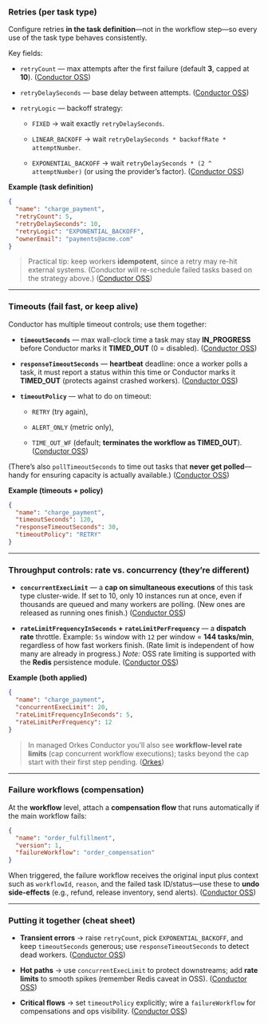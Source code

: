 
### Retries (per task type)

Configure retries **in the task definition**—not in the workflow step—so every use of the task type behaves consistently.

Key fields:

- `retryCount` — max attempts after the first failure (default **3**, capped at **10**). ([Conductor OSS](https://conductor-oss.github.io/conductor/documentation/configuration/taskdef.html?utm_source=chatgpt.com "Task Definition - Conductor Documentation"))
    
- `retryDelaySeconds` — base delay between attempts. ([Conductor OSS](https://conductor-oss.github.io/conductor/documentation/configuration/taskdef.html?utm_source=chatgpt.com "Task Definition - Conductor Documentation"))
    
- `retryLogic` — backoff strategy:
    
    - `FIXED` → wait exactly `retryDelaySeconds`.
        
    - `LINEAR_BACKOFF` → wait `retryDelaySeconds * backoffRate * attemptNumber`.
        
    - `EXPONENTIAL_BACKOFF` → wait `retryDelaySeconds * (2 ^ attemptNumber)` (or using the provider’s factor). ([Conductor OSS](https://conductor-oss.github.io/conductor/documentation/configuration/taskdef.html?utm_source=chatgpt.com "Task Definition - Conductor Documentation"))
        

**Example (task definition)**

```json
{
  "name": "charge_payment",
  "retryCount": 5,
  "retryDelaySeconds": 10,
  "retryLogic": "EXPONENTIAL_BACKOFF",
  "ownerEmail": "payments@acme.com"
}
```

> Practical tip: keep workers **idempotent**, since a retry may re-hit external systems. (Conductor will re-schedule failed tasks based on the strategy above.) ([Conductor OSS](https://conductor-oss.github.io/conductor/documentation/configuration/taskdef.html?utm_source=chatgpt.com "Task Definition - Conductor Documentation"))

---

### Timeouts (fail fast, or keep alive)

Conductor has multiple timeout controls; use them together:

- **`timeoutSeconds`** — max wall-clock time a task may stay **IN_PROGRESS** before Conductor marks it **TIMED_OUT** (0 = disabled). ([Conductor OSS](https://conductor-oss.github.io/conductor/documentation/configuration/taskdef.html?utm_source=chatgpt.com "Task Definition - Conductor Documentation"))
    
- **`responseTimeoutSeconds`** — **heartbeat** deadline: once a worker polls a task, it must report a status within this time or Conductor marks it **TIMED_OUT** (protects against crashed workers). ([Conductor OSS](https://conductor-oss.github.io/conductor/devguide/architecture/tasklifecycle.html?utm_source=chatgpt.com "Task Lifecycle - Conductor Documentation"))
    
- **`timeoutPolicy`** — what to do on timeout:
    
    - `RETRY` (try again),
        
    - `ALERT_ONLY` (metric only),
        
    - `TIME_OUT_WF` (default; **terminates the workflow as TIMED_OUT**). ([Conductor OSS](https://conductor-oss.github.io/conductor/documentation/configuration/taskdef.html?utm_source=chatgpt.com "Task Definition - Conductor Documentation"))
        

(There’s also `pollTimeoutSeconds` to time out tasks that **never get polled**—handy for ensuring capacity is actually available.) ([Conductor OSS](https://conductor-oss.github.io/conductor/documentation/configuration/taskdef.html?utm_source=chatgpt.com "Task Definition - Conductor Documentation"))

**Example (timeouts + policy)**

```json
{
  "name": "charge_payment",
  "timeoutSeconds": 120,
  "responseTimeoutSeconds": 30,
  "timeoutPolicy": "RETRY"
}
```

---

### Throughput controls: rate vs. concurrency (they’re different)

- **`concurrentExecLimit`** — a **cap on simultaneous executions** of this task type cluster-wide. If set to 10, only 10 instances run at once, even if thousands are queued and many workers are polling. (New ones are released as running ones finish.) ([Conductor OSS](https://conductor-oss.github.io/conductor/documentation/configuration/taskdef.html?utm_source=chatgpt.com "Task Definition - Conductor Documentation"))
    
- **`rateLimitFrequencyInSeconds` + `rateLimitPerFrequency`** — a **dispatch rate** throttle. Example: `5s` window with `12` per window = **144 tasks/min**, regardless of how fast workers finish. (Rate limit is independent of how many are already in progress.) _Note:_ OSS rate limiting is supported with the **Redis** persistence module. ([Conductor OSS](https://conductor-oss.github.io/conductor/documentation/configuration/taskdef.html?utm_source=chatgpt.com "Task Definition - Conductor Documentation"))
    

**Example (both applied)**

```json
{
  "name": "charge_payment",
  "concurrentExecLimit": 20,
  "rateLimitFrequencyInSeconds": 5,
  "rateLimitPerFrequency": 12
}
```

> In managed Orkes Conductor you’ll also see **workflow-level rate limits** (cap concurrent workflow executions); tasks beyond the cap start with their first step pending. ([Orkes](https://orkes.io/content/rate-limits?utm_source=chatgpt.com "Rate Limits | Orkes Conductor Documentation"))

---

### Failure workflows (compensation)

At the **workflow** level, attach a **compensation flow** that runs automatically if the main workflow fails:

```json
{
  "name": "order_fulfillment",
  "version": 1,
  "failureWorkflow": "order_compensation"
}
```

When triggered, the failure workflow receives the original input plus context such as `workflowId`, `reason`, and the failed task ID/status—use these to **undo side-effects** (e.g., refund, release inventory, send alerts). ([Conductor OSS](https://conductor-oss.github.io/conductor/devguide/how-tos/Workflows/handling-errors.html?utm_source=chatgpt.com "Handling Workflow Errors - Conductor Documentation"))

---

### Putting it together (cheat sheet)

- **Transient errors** → raise `retryCount`, pick `EXPONENTIAL_BACKOFF`, and keep `timeoutSeconds` generous; use `responseTimeoutSeconds` to detect dead workers. ([Conductor OSS](https://conductor-oss.github.io/conductor/documentation/configuration/taskdef.html?utm_source=chatgpt.com "Task Definition - Conductor Documentation"))
    
- **Hot paths** → use `concurrentExecLimit` to protect downstreams; add **rate limits** to smooth spikes (remember Redis caveat in OSS). ([Conductor OSS](https://conductor-oss.github.io/conductor/documentation/configuration/taskdef.html?utm_source=chatgpt.com "Task Definition - Conductor Documentation"))
    
- **Critical flows** → set `timeoutPolicy` explicitly; wire a `failureWorkflow` for compensations and ops visibility. ([Conductor OSS](https://conductor-oss.github.io/conductor/documentation/configuration/taskdef.html?utm_source=chatgpt.com "Task Definition - Conductor Documentation"))
